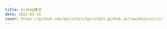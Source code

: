 ```yaml
---
title: bitmap算法
date: 2022-03-15
cover: https://github.com/SpiritGit/SpiritGit.github.io/raw/main/src/images/covers/java_logo.jpg
---
```


